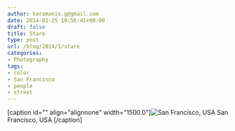 ```yaml
---
author: karamanis.g@gmail.com
date: 2014-01-25 10:56:41+00:00
draft: false
title: Stare
type: post
url: /blog/2014/1/stare
categories:
- Photography
tags:
- color
- San Francisco
- people
- street
---
```


[caption id="" align="alignnone" width="1500.0"]![ San Francisco, USA ](https://images.squarespace-cdn.com/content/v1/4f3f61bae4b063b909445965/1390647177522-0ZUC80AAW6RL1POCU2S4/ke17ZwdGBToddI8pDm48kF9aEDQaTpZHfWEO2zppK7Z7gQa3H78H3Y0txjaiv_0fDoOvxcdMmMKkDsyUqMSsMWxHk725yiiHCCLfrh8O1z5QPOohDIaIeljMHgDF5CVlOqpeNLcJ80NK65_fV7S1UX7HUUwySjcPdRBGehEKrDf5zebfiuf9u6oCHzr2lsfYZD7bBzAwq_2wCJyqgJebgg/20130520-R0010205.jpg?format=original)
 San Francisco, USA [/caption]

